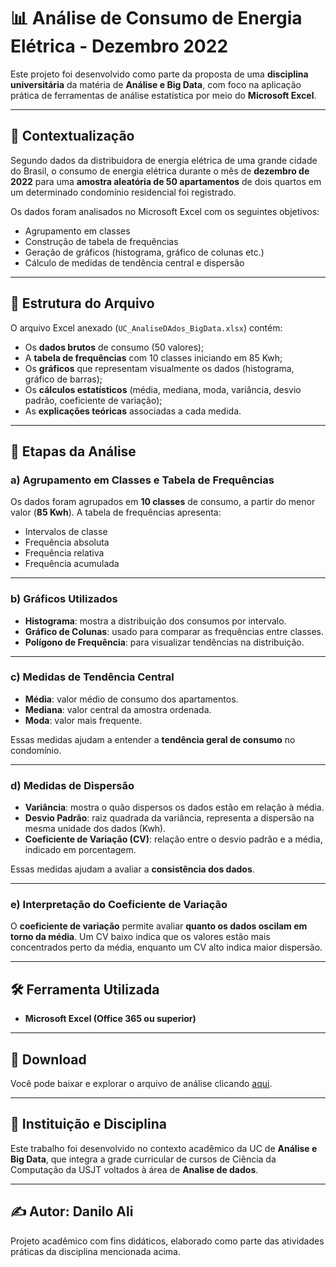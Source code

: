 # 📊 Análise de Consumo de Energia Elétrica - Dezembro 2022

Este projeto foi desenvolvido como parte da proposta de uma **disciplina universitária** da matéria de **Análise e Big Data**, com foco na aplicação prática de ferramentas de análise estatística por meio do **Microsoft Excel**.

---

## 📘 Contextualização

Segundo dados da distribuidora de energia elétrica de uma grande cidade do Brasil, o consumo de energia elétrica durante o mês de **dezembro de 2022** para uma **amostra aleatória de 50 apartamentos** de dois quartos em um determinado condomínio residencial foi registrado.

Os dados foram analisados no Microsoft Excel com os seguintes objetivos:

- Agrupamento em classes
- Construção de tabela de frequências
- Geração de gráficos (histograma, gráfico de colunas etc.)
- Cálculo de medidas de tendência central e dispersão

---

## 📂 Estrutura do Arquivo

O arquivo Excel anexado (`UC_AnaliseDAdos_BigData.xlsx`) contém:

- Os **dados brutos** de consumo (50 valores);
- A **tabela de frequências** com 10 classes iniciando em 85 Kwh;
- Os **gráficos** que representam visualmente os dados (histograma, gráfico de barras);
- Os **cálculos estatísticos** (média, mediana, moda, variância, desvio padrão, coeficiente de variação);
- As **explicações teóricas** associadas a cada medida.

---

## 🔢 Etapas da Análise

### a) Agrupamento em Classes e Tabela de Frequências

Os dados foram agrupados em **10 classes** de consumo, a partir do menor valor (**85 Kwh**). A tabela de frequências apresenta:

- Intervalos de classe
- Frequência absoluta
- Frequência relativa
- Frequência acumulada

---

### b) Gráficos Utilizados

- **Histograma**: mostra a distribuição dos consumos por intervalo.
- **Gráfico de Colunas**: usado para comparar as frequências entre classes.
- **Polígono de Frequência**: para visualizar tendências na distribuição.

---

### c) Medidas de Tendência Central

- **Média**: valor médio de consumo dos apartamentos.
- **Mediana**: valor central da amostra ordenada.
- **Moda**: valor mais frequente.

Essas medidas ajudam a entender a **tendência geral de consumo** no condomínio.

---

### d) Medidas de Dispersão

- **Variância**: mostra o quão dispersos os dados estão em relação à média.
- **Desvio Padrão**: raiz quadrada da variância, representa a dispersão na mesma unidade dos dados (Kwh).
- **Coeficiente de Variação (CV)**: relação entre o desvio padrão e a média, indicado em porcentagem.

Essas medidas ajudam a avaliar a **consistência dos dados**.

---

### e) Interpretação do Coeficiente de Variação

O **coeficiente de variação** permite avaliar **quanto os dados oscilam em torno da média**. Um CV baixo indica que os valores estão mais concentrados perto da média, enquanto um CV alto indica maior dispersão.

---

## 🛠 Ferramenta Utilizada

- **Microsoft Excel (Office 365 ou superior)**

---

## 📁 Download

Você pode baixar e explorar o arquivo de análise clicando [aqui](./UC_AnaliseDAdos_BigData.xlsx).

---

## 🏫 Instituição e Disciplina

Este trabalho foi desenvolvido no contexto acadêmico da UC de **Análise e Big Data**, que integra a grade curricular de cursos de Ciência da Computação da USJT voltados à área de **Analise de dados**.

---

## ✍️ Autor: Danilo Ali

Projeto acadêmico com fins didáticos, elaborado como parte das atividades práticas da disciplina mencionada acima.
